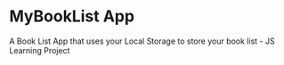# MyBookList App
A Book List App that uses your Local Storage to store your book list - JS Learning Project